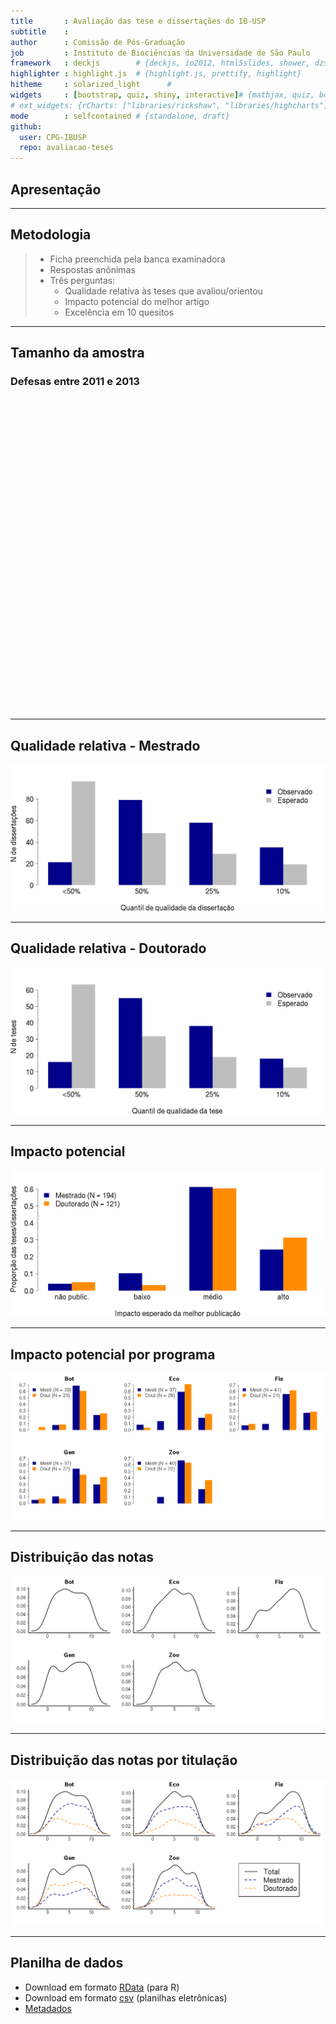 ```yaml
---
title       : Avaliação das tese e dissertações do IB-USP
subtitle    : 
author      : Comissão de Pós-Graduação
job         : Instituto de Biociências da Universidade de São Paulo
framework   : deckjs        # {deckjs, io2012, html5slides, shower, dzslides, ...}
highlighter : highlight.js  # {highlight.js, prettify, highlight}
hitheme     : solarized_light      # 
widgets     : [bootstrap, quiz, shiny, interactive]# {mathjax, quiz, bootstrap}
# ext_widgets: {rCharts: ["libraries/rickshaw", "libraries/highcharts", "libraries/nvd3", "libraries/morris"]}
mode        : selfcontained # {standalone, draft}
github:
  user: CPG-IBUSP
  repo: avaliacao-teses
---
```


## Apresentação


---

## Metodologia
> - Ficha preenchida pela banca examinadora
> - Respostas anônimas
> - Três perguntas:
>   - Qualidade relativa às teses que avaliou/orientou
>   - Impacto potencial do melhor artigo
>   - Excelência em 10 quesitos

---

## Tamanho da amostra
### Defesas entre 2011 e 2013
<!-- Table generated in R 3.0.3 by googleVis 0.4.7 package -->
<!-- Wed Apr  9 01:49:04 2014 -->


<!-- jsHeader -->
<script type="text/javascript">
 
// jsData 
function gvisDataTableID717825762e5e () {
var data = new google.visualization.DataTable();
var datajson =
[
 [
 "Bot",
45,
18,
3,
66 
],
[
 "Eco",
44,
15,
2,
61 
],
[
 "Fis",
33,
18,
3,
54 
],
[
 "Gen",
36,
40,
11,
87 
],
[
 "Zoo",
54,
26,
1,
81 
],
[
 "Total",
212,
117,
20,
349 
] 
];
data.addColumn('string','Programa');
data.addColumn('number','Mestr');
data.addColumn('number','Dout');
data.addColumn('number','D.Dir');
data.addColumn('number','Total');
data.addRows(datajson);
return(data);
}
 
// jsDrawChart
function drawChartTableID717825762e5e() {
var data = gvisDataTableID717825762e5e();
var options = {};
options["allowHtml"] = true;
options["width"] = "60%";
options["sort"] = "disable";

    var chart = new google.visualization.Table(
    document.getElementById('TableID717825762e5e')
    );
    chart.draw(data,options);
    

}
  
 
// jsDisplayChart
(function() {
var pkgs = window.__gvisPackages = window.__gvisPackages || [];
var callbacks = window.__gvisCallbacks = window.__gvisCallbacks || [];
var chartid = "table";
  
// Manually see if chartid is in pkgs (not all browsers support Array.indexOf)
var i, newPackage = true;
for (i = 0; newPackage && i < pkgs.length; i++) {
if (pkgs[i] === chartid)
newPackage = false;
}
if (newPackage)
  pkgs.push(chartid);
  
// Add the drawChart function to the global list of callbacks
callbacks.push(drawChartTableID717825762e5e);
})();
function displayChartTableID717825762e5e() {
  var pkgs = window.__gvisPackages = window.__gvisPackages || [];
  var callbacks = window.__gvisCallbacks = window.__gvisCallbacks || [];
  window.clearTimeout(window.__gvisLoad);
  // The timeout is set to 100 because otherwise the container div we are
  // targeting might not be part of the document yet
  window.__gvisLoad = setTimeout(function() {
  var pkgCount = pkgs.length;
  google.load("visualization", "1", { packages:pkgs, callback: function() {
  if (pkgCount != pkgs.length) {
  // Race condition where another setTimeout call snuck in after us; if
  // that call added a package, we must not shift its callback
  return;
}
while (callbacks.length > 0)
callbacks.shift()();
} });
}, 100);
}
 
// jsFooter
</script>
 
<!-- jsChart -->  
<script type="text/javascript" src="https://www.google.com/jsapi?callback=displayChartTableID717825762e5e"></script>
 
<!-- divChart -->
  
<div id="TableID717825762e5e"
  style="width: 60%px; height: 500px;">
</div>

---
## Qualidade relativa - Mestrado
![plot of chunk QRM](assets/fig/QRM.png) 

---

## Qualidade relativa - Doutorado
![plot of chunk QRD](assets/fig/QRD.png) 

---
## Impacto potencial
![plot of chunk IMP](assets/fig/IMP.png) 


---
## Impacto potencial por programa
![plot of chunk IMPP](assets/fig/IMPP.png) 


---
## Distribuição das notas
![plot of chunk DNOTAS](assets/fig/DNOTAS.png) 

---
## Distribuição das notas por titulação
![plot of chunk DNOTASP](assets/fig/DNOTASP.png) 


---
## Planilha de dados

- Download em formato [RData](./files/ficha.RData) (para R)
- Download em formato [csv](./files/ficha_avaliacao_CPG_IB.csv) (planilhas eletrônicas)
- [Metadados](./files/metadata.html)
